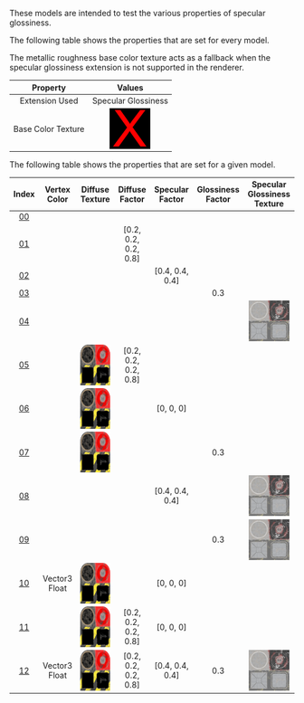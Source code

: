 These models are intended to test the various properties of specular glossiness.  

The following table shows the properties that are set for every model.  

The metallic roughness base color texture acts as a fallback when the specular glossiness extension is not supported in the renderer.  


Property | **Values**
:---: | :---:
Extension Used | Specular Glossiness
Base Color Texture | <img src="./Textures/X.png" height="72" width="72" align="middle">

 
The following table shows the properties that are set for a given model.  


Index | Vertex Color | Diffuse Texture | Diffuse Factor | Specular Factor | Glossiness Factor | Specular Glossiness Texture
:---: | :---: | :---: | :---: | :---: | :---: | :---:
[00](./Material_SpecularGlossiness_00.gltf) |   |   |   |   |   |  
[01](./Material_SpecularGlossiness_01.gltf) |   |   | [0.2, 0.2, 0.2, 0.8] |   |   |  
[02](./Material_SpecularGlossiness_02.gltf) |   |   |   | [0.4, 0.4, 0.4] |   |  
[03](./Material_SpecularGlossiness_03.gltf) |   |   |   |   | 0.3 |  
[04](./Material_SpecularGlossiness_04.gltf) |   |   |   |   |   | <img src="./Textures/Texture_specularGlossiness.png" height="72" width="72" align="middle">
[05](./Material_SpecularGlossiness_05.gltf) |   | <img src="./Textures/Texture_diffuse.png" height="72" width="72" align="middle"> | [0.2, 0.2, 0.2, 0.8] |   |   |  
[06](./Material_SpecularGlossiness_06.gltf) |   | <img src="./Textures/Texture_diffuse.png" height="72" width="72" align="middle"> |   | [0, 0, 0] |   |  
[07](./Material_SpecularGlossiness_07.gltf) |   | <img src="./Textures/Texture_diffuse.png" height="72" width="72" align="middle"> |   |   | 0.3 |  
[08](./Material_SpecularGlossiness_08.gltf) |   |   |   | [0.4, 0.4, 0.4] |   | <img src="./Textures/Texture_specularGlossiness.png" height="72" width="72" align="middle">
[09](./Material_SpecularGlossiness_09.gltf) |   |   |   |   | 0.3 | <img src="./Textures/Texture_specularGlossiness.png" height="72" width="72" align="middle">
[10](./Material_SpecularGlossiness_10.gltf) | Vector3 Float | <img src="./Textures/Texture_diffuse.png" height="72" width="72" align="middle"> |   | [0, 0, 0] |   |  
[11](./Material_SpecularGlossiness_11.gltf) |   | <img src="./Textures/Texture_diffuse.png" height="72" width="72" align="middle"> | [0.2, 0.2, 0.2, 0.8] | [0, 0, 0] |   |  
[12](./Material_SpecularGlossiness_12.gltf) | Vector3 Float | <img src="./Textures/Texture_diffuse.png" height="72" width="72" align="middle"> | [0.2, 0.2, 0.2, 0.8] | [0.4, 0.4, 0.4] | 0.3 | <img src="./Textures/Texture_specularGlossiness.png" height="72" width="72" align="middle">
 
